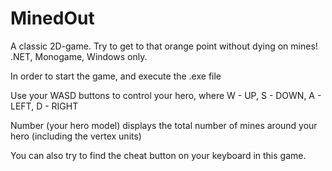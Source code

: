 # MinedOut
A classic 2D-game. Try to get to that orange point without dying on mines! 
.NET, Monogame, Windows only.

In order to start the game, and execute the .exe file

Use your WASD buttons to control your hero, where W - UP, S - DOWN, A - LEFT, D - RIGHT

Number (your hero model) displays the total number of mines around your hero (including the vertex units)

You can also try to find the cheat button on your keyboard in this game.


